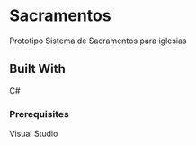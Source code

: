 # Sacramentos
Prototipo Sistema de Sacramentos para iglesias

## Built With

C#

### Prerequisites

Visual Studio

